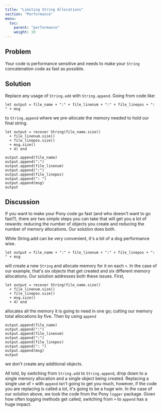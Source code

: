```yaml
---
title: "Limiting String Allocations"
section: "Performance"
menu:
  toc:
    parent: "performance"
    weight: 10
---
```

## Problem

Your code is performance sensitive and needs to make your `String` concatenation code as fast as possible.

## Solution

Replace any usage of `String.add` with `String.append`. Going from code like:

```pony
let output = file_name + ":" + file_linenum + ":" + file_linepos + ": " + msg
```

to `String.append` where we pre-allocate the memory needed to hold our final string.

```pony
let output = recover String(file_name.size()
  + file_linenum.size()
  + file_linepos.size()
  + msg.size()
  + 4) end

output.append(file_name)
output.append(":")
output.append(file_linenum)
output.append(":")
output.append(file_linepos)
output.append(": ")
output.append(msg)
output
```

## Discussion

If you want to make your Pony code go fast (and who doesn't want to go fast?), there are two simple steps you can take that will get you a lot of rewards: reducing the number of objects you create and reducing the number of memory allocations. Our solution does both.

While String.add can be very convenient, it's a bit of a dog performance wise.

```pony
let output = file_name + ":" + file_linenum + ":" + file_linepos + ": " + msg
```

will create a new `String` and allocate memory for it on each `+`. In the case of our example, that's six objects that get created and six different memory allocations. Our solution addresses both these issues. First,

```pony
let output = recover String(file_name.size()
  + file_linenum.size()
  + file_linepos.size()
  + msg.size()
  + 4) end
```

allocates all the memory it is going to need in one go; cutting our memory total allocations by five. Then by using `append`

```
output.append(file_name)
output.append(":")
output.append(file_linenum)
output.append(":")
output.append(file_linepos)
output.append(": ")
output.append(msg)
output
```

we don't create any additional objects.

All told, by switching from `String.add` to `String.append`, drop down to a single memory allocation and a single object being created. Replacing a single use of `+` with `append` isn't going to get you much, however, if the code you are replacing is called a lot, it's going to be a huge win. In the case of our solution above, we took the code from the Pony `logger` package. Given how often logging methods get called, switching from `+` to `append` has a huge impact.

